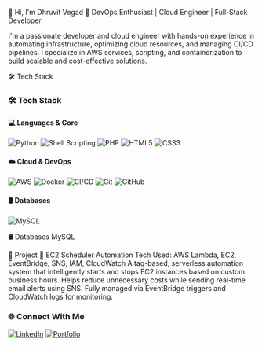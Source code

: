 👋 Hi, I'm Dhruvit Vegad
🚀 DevOps Enthusiast | Cloud Engineer | Full-Stack Developer

I'm a passionate developer and cloud engineer with hands-on experience in automating infrastructure, optimizing cloud resources, and managing CI/CD pipelines. I specialize in AWS services, scripting, and containerization to build scalable and cost-effective solutions.

🛠️ Tech Stack

### 🛠️ Tech Stack

#### 💻 Languages & Core  
![Python](https://img.shields.io/badge/Python-3670A0?style=for-the-badge&logo=python&logoColor=yellow)
![Shell Scripting](https://img.shields.io/badge/Shell_Scripting-black?style=for-the-badge&logo=gnu-bash&logoColor=white)
![PHP](https://img.shields.io/badge/PHP-777BB4?style=for-the-badge&logo=php&logoColor=white)
![HTML5](https://img.shields.io/badge/HTML5-e34c26?style=for-the-badge&logo=html5&logoColor=white)
![CSS3](https://img.shields.io/badge/CSS3-264de4?style=for-the-badge&logo=css3&logoColor=white)

#### ☁️ Cloud & DevOps  
![AWS](https://img.shields.io/badge/AWS-232F3E?style=for-the-badge&logo=amazon-aws&logoColor=white)
![Docker](https://img.shields.io/badge/Docker-2496ED?style=for-the-badge&logo=docker&logoColor=white)
![CI/CD](https://img.shields.io/badge/CI/CD-blue?style=for-the-badge&logo=githubactions&logoColor=white)
![Git](https://img.shields.io/badge/Git-F05032?style=for-the-badge&logo=git&logoColor=white)
![GitHub](https://img.shields.io/badge/GitHub-181717?style=for-the-badge&logo=github&logoColor=white)

#### 🛢️ Databases  
![MySQL](https://img.shields.io/badge/MySQL-005C84?style=for-the-badge&logo=mysql&logoColor=white)



🛢️ Databases
MySQL

🚧 Project
🔹 EC2 Scheduler Automation
Tech Used: AWS Lambda, EC2, EventBridge, SNS, IAM, CloudWatch
A tag-based, serverless automation system that intelligently starts and stops EC2 instances based on custom business hours. Helps reduce unnecessary costs while sending real-time email alerts using SNS. Fully managed via EventBridge triggers and CloudWatch logs for monitoring.


### 🌐 Connect With Me

[![LinkedIn](https://img.shields.io/badge/LinkedIn-0A66C2?style=for-the-badge&logo=linkedin&logoColor=white)](https://www.linkedin.com/in/dhruvitvegad)
[![Portfolio](https://img.shields.io/badge/Portfolio-121212?style=for-the-badge&logo=vercel&logoColor=white)](https://dhruvitvegad.netlify.app/)




